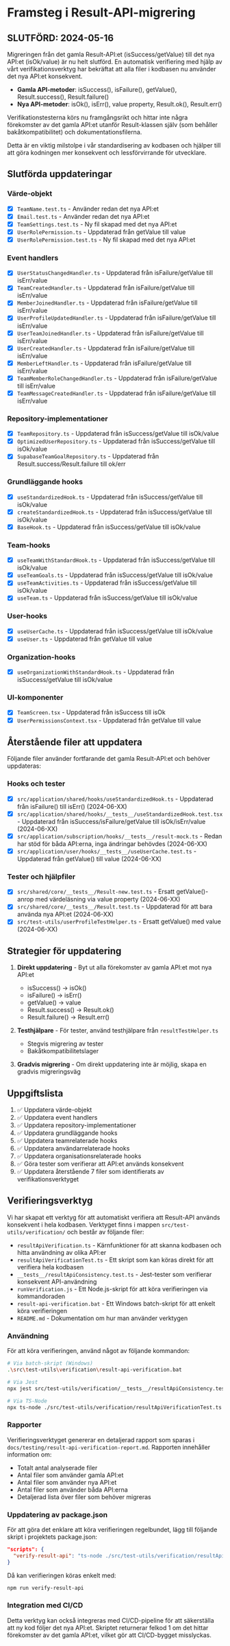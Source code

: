 # Framsteg i Result-API-migrering

## SLUTFÖRD: 2024-05-16

Migreringen från det gamla Result-API:et (isSuccess/getValue) till det nya API:et (isOk/value) är nu helt slutförd. En automatisk verifiering med hjälp av vårt verifikationsverktyg har bekräftat att alla filer i kodbasen nu använder det nya API:et konsekvent.

- **Gamla API-metoder**: isSuccess(), isFailure(), getValue(), Result.success(), Result.failure()
- **Nya API-metoder**: isOk(), isErr(), value property, Result.ok(), Result.err()

Verifikationstesterna körs nu framgångsrikt och hittar inte några förekomster av det gamla API:et utanför Result-klassen själv (som behåller bakåtkompatibilitet) och dokumentationsfilerna.

Detta är en viktig milstolpe i vår standardisering av kodbasen och hjälper till att göra kodningen mer konsekvent och lessförvirrande för utvecklare.

## Slutförda uppdateringar

### Värde-objekt
- [x] `TeamName.test.ts` - Använder redan det nya API:et
- [x] `Email.test.ts` - Använder redan det nya API:et
- [x] `TeamSettings.test.ts` - Ny fil skapad med det nya API:et
- [x] `UserRolePermission.ts` - Uppdaterad från getValue till value
- [x] `UserRolePermission.test.ts` - Ny fil skapad med det nya API:et

### Event handlers
- [x] `UserStatusChangedHandler.ts` - Uppdaterad från isFailure/getValue till isErr/value
- [x] `TeamCreatedHandler.ts` - Uppdaterad från isFailure/getValue till isErr/value
- [x] `MemberJoinedHandler.ts` - Uppdaterad från isFailure/getValue till isErr/value
- [x] `UserProfileUpdatedHandler.ts` - Uppdaterad från isFailure/getValue till isErr/value
- [x] `UserTeamJoinedHandler.ts` - Uppdaterad från isFailure/getValue till isErr/value
- [x] `UserCreatedHandler.ts` - Uppdaterad från isFailure/getValue till isErr/value
- [x] `MemberLeftHandler.ts` - Uppdaterad från isFailure/getValue till isErr/value
- [x] `TeamMemberRoleChangedHandler.ts` - Uppdaterad från isFailure/getValue till isErr/value
- [x] `TeamMessageCreatedHandler.ts` - Uppdaterad från isFailure/getValue till isErr/value

### Repository-implementationer
- [x] `TeamRepository.ts` - Uppdaterad från isSuccess/getValue till isOk/value
- [x] `OptimizedUserRepository.ts` - Uppdaterad från isSuccess/getValue till isOk/value
- [x] `SupabaseTeamGoalRepository.ts` - Uppdaterad från Result.success/Result.failure till ok/err

### Grundläggande hooks
- [x] `useStandardizedHook.ts` - Uppdaterad från isSuccess/getValue till isOk/value
- [x] `createStandardizedHook.ts` - Uppdaterad från isSuccess/getValue till isOk/value
- [x] `BaseHook.ts` - Uppdaterad från isSuccess/getValue till isOk/value

### Team-hooks
- [x] `useTeamWithStandardHook.ts` - Uppdaterad från isSuccess/getValue till isOk/value
- [x] `useTeamGoals.ts` - Uppdaterad från isSuccess/getValue till isOk/value
- [x] `useTeamActivities.ts` - Uppdaterad från isSuccess/getValue till isOk/value
- [x] `useTeam.ts` - Uppdaterad från isSuccess/getValue till isOk/value

### User-hooks
- [x] `useUserCache.ts` - Uppdaterad från isSuccess/getValue till isOk/value
- [x] `useUser.ts` - Uppdaterad från getValue till value

### Organization-hooks
- [x] `useOrganizationWithStandardHook.ts` - Uppdaterad från isSuccess/getValue till isOk/value

### UI-komponenter
- [x] `TeamScreen.tsx` - Uppdaterad från isSuccess till isOk
- [x] `UserPermissionsContext.tsx` - Uppdaterad från getValue till value

## Återstående filer att uppdatera

Följande filer använder fortfarande det gamla Result-API:et och behöver uppdateras:

### Hooks och tester
- [x] `src/application/shared/hooks/useStandardizedHook.ts` - Uppdaterad från isFailure() till isErr() (2024-06-XX)
- [x] `src/application/shared/hooks/__tests__/useStandardizedHook.test.tsx` - Uppdaterad från isSuccess/isFailure/getValue till isOk/isErr/value (2024-06-XX)
- [x] `src/application/subscription/hooks/__tests__/result-mock.ts` - Redan har stöd för båda API:erna, inga ändringar behövdes (2024-06-XX)
- [x] `src/application/user/hooks/__tests__/useUserCache.test.ts` - Uppdaterad från getValue() till value (2024-06-XX)

### Tester och hjälpfiler
- [x] `src/shared/core/__tests__/Result-new.test.ts` - Ersatt getValue()-anrop med värdeläsning via value property (2024-06-XX)
- [x] `src/shared/core/__tests__/Result.test.ts` - Uppdaterad för att bara använda nya API:et (2024-06-XX)
- [x] `src/test-utils/userProfileTestHelper.ts` - Ersatt getValue() med value (2024-06-XX)

## Strategier för uppdatering

1. **Direkt uppdatering** - Byt ut alla förekomster av gamla API:et mot nya API:et
   - isSuccess() -> isOk()
   - isFailure() -> isErr()
   - getValue() -> value
   - Result.success() -> Result.ok()
   - Result.failure() -> Result.err()

2. **Testhjälpare** - För tester, använd testhjälpare från `resultTestHelper.ts`
   - Stegvis migrering av tester
   - Bakåtkompatibilitetslager

3. **Gradvis migrering** - Om direkt uppdatering inte är möjlig, skapa en gradvis migreringsväg

## Uppgiftslista

1. ✅ Uppdatera värde-objekt
2. ✅ Uppdatera event handlers 
3. ✅ Uppdatera repository-implementationer
4. ✅ Uppdatera grundläggande hooks
5. ✅ Uppdatera teamrelaterade hooks
6. ✅ Uppdatera användarrelaterade hooks
7. ✅ Uppdatera organisationsrelaterade hooks
8. ✅ Göra tester som verifierar att API:et används konsekvent
9. ✅ Uppdatera återstående 7 filer som identifierats av verifikationsverktyget

## Verifieringsverktyg

Vi har skapat ett verktyg för att automatiskt verifiera att Result-API används konsekvent i hela kodbasen. Verktyget finns i mappen `src/test-utils/verification/` och består av följande filer:

- `resultApiVerification.ts` - Kärnfunktioner för att skanna kodbasen och hitta användning av olika API:er
- `resultApiVerificationTest.ts` - Ett skript som kan köras direkt för att verifiera hela kodbasen
- `__tests__/resultApiConsistency.test.ts` - Jest-tester som verifierar konsekvent API-användning
- `runVerification.js` - Ett Node.js-skript för att köra verifieringen via kommandoraden
- `result-api-verification.bat` - Ett Windows batch-skript för att enkelt köra verifieringen
- `README.md` - Dokumentation om hur man använder verktygen

### Användning

För att köra verifieringen, använd något av följande kommandon:

```bash
# Via batch-skript (Windows)
.\src\test-utils\verification\result-api-verification.bat

# Via Jest
npx jest src/test-utils/verification/__tests__/resultApiConsistency.test.ts

# Via TS-Node
npx ts-node ./src/test-utils/verification/resultApiVerificationTest.ts
```

### Rapporter

Verifieringsverktyget genererar en detaljerad rapport som sparas i `docs/testing/result-api-verification-report.md`. Rapporten innehåller information om:

- Totalt antal analyserade filer
- Antal filer som använder gamla API:et
- Antal filer som använder nya API:et
- Antal filer som använder båda API:erna
- Detaljerad lista över filer som behöver migreras

### Uppdatering av package.json

För att göra det enklare att köra verifieringen regelbundet, lägg till följande skript i projektets package.json:

```json
"scripts": {
  "verify-result-api": "ts-node ./src/test-utils/verification/resultApiVerificationTest.ts"
}
```

Då kan verifieringen köras enkelt med:

```bash
npm run verify-result-api
```

### Integration med CI/CD

Detta verktyg kan också integreras med CI/CD-pipeline för att säkerställa att ny kod följer det nya API:et. Skriptet returnerar felkod 1 om det hittar förekomster av det gamla API:et, vilket gör att CI/CD-bygget misslyckas. 